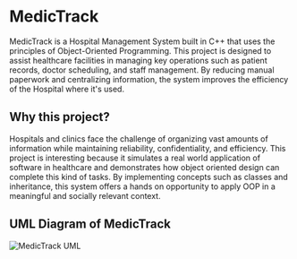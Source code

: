 # MedicTrack

MedicTrack is a Hospital Management System built in C++ that uses the principles of Object-Oriented Programming. This project is designed to assist healthcare facilities in managing key operations such as patient records, doctor scheduling, and staff management. By reducing manual paperwork and centralizing information, the system improves the efficiency of the Hospital where it's used.

## Why this project? 
Hospitals and clinics face the challenge of organizing vast amounts of information while maintaining reliability, confidentiality, and efficiency. This project is interesting because it simulates a real world application of software in healthcare and demonstrates how object oriented design can complete this kind of tasks. By implementing concepts such as classes and inheritance, this system offers a hands on opportunity to apply OOP in a meaningful and socially relevant context.

## UML Diagram of MedicTrack
![MedicTrack UML](https://github.com/user-attachments/assets/1bb0c677-bb53-4fbf-bedd-fd729a3a689b)
